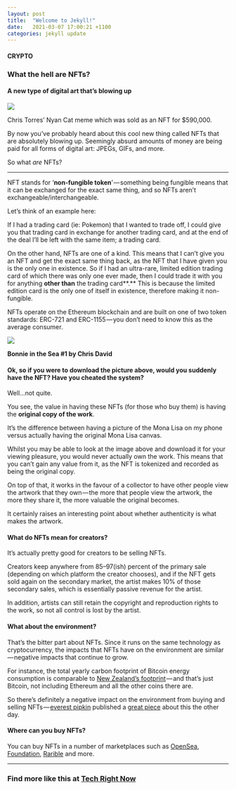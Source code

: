 ```yaml
---
layout: post
title:  "Welcome to Jekyll!"
date:   2021-03-07 17:00:21 +1100
categories: jekyll update
---
```

#### CRYPTO

### What the hell are NFTs?

#### A new type of digital art that’s blowing up

![](https://cdn-images-1.medium.com/max/800/1*90VcIbjYQbDFEW0W4gtudw.jpeg)

Chris Torres’ Nyan Cat meme which was sold as an NFT for $590,000.

By now you’ve probably heard about this cool new thing called NFTs that are absolutely blowing up. Seemingly absurd amounts of money are being paid for all forms of digital art: JPEGs, GIFs, and more.

So what _are_ NFTs?

---

NFT stands for ‘**non-fungible token**’ — something being fungible means that it can be exchanged for the exact same thing, and so NFTs aren’t exchangeable/interchangeable.

Let’s think of an example here:

If I had a trading card (ie: Pokemon) that I wanted to trade off, I could give you that trading card in exchange for another trading card, and at the end of the deal I’ll be left with the same item; a trading card.

On the other hand, NFTs are one of a kind. This means that I can’t give you an NFT and get the exact same thing back, as the NFT that I have given you is the only one in existence. So if I had an ultra-rare, limited edition trading card of which there was only one ever made, then I could trade it with you for anything **other than** the trading card**.** This is because the limited edition card is the only one of itself in existence, therefore making it non-fungible.

NFTs operate on the Ethereum blockchain and are built on one of two token standards: ERC-721 and ERC-1155 — you don’t need to know this as the average consumer.

![](https://cdn-images-1.medium.com/max/800/1*VWuVKj5ZIH2WKclcUAZntQ.jpeg)

**Bonnie in the Sea #1 by Chris David**

#### Ok, so if you were to download the picture above, would you suddenly have the NFT? Have you cheated the system?

Well…not quite.

You see, the value in having these NFTs (for those who buy them) is having the **original copy of the work**.

It’s the difference between having a picture of the Mona Lisa on my phone versus actually having the original Mona Lisa canvas.

Whilst you may be able to look at the image above and download it for your viewing pleasure, you would never actually own the work. This means that you can’t gain any value from it, as the NFT is tokenized and recorded as being the original copy.

On top of that, it works in the favour of a collector to have other people view the artwork that they own — the more that people view the artwork, the more they share it, the more valuable the original becomes.

It certainly raises an interesting point about whether authenticity is what makes the artwork.

#### What do NFTs mean for creators?

It’s actually pretty good for creators to be selling NFTs.

Creators keep anywhere from 85–97(ish) percent of the primary sale (depending on which platform the creator chooses), and if the NFT gets sold again on the secondary market, the artist makes 10% of those secondary sales, which is essentially passive revenue for the artist.

In addition, artists can still retain the copyright and reproduction rights to the work, so not all control is lost by the artist.

#### What about the environment?

That’s the bitter part about NFTs. Since it runs on the same technology as cryptocurrency, the impacts that NFTs have on the environment are similar — negative impacts that continue to grow.

For instance, the total yearly carbon footprint of Bitcoin energy consumption is comparable to [New Zealand’s footprint](https://digiconomist.net/bitcoin-energy-consumption) — and that’s just Bitcoin, not including Ethereum and all the other coins there are.

So there’s definitely a negative impact on the environment from buying and selling NFTs — [everest pipkin](https://medium.com/u/4f2c96a401a3) published a [great piece](https://everestpipkin.medium.com/but-the-environmental-issues-with-cryptoart-1128ef72e6a3) about this the other day.

#### Where can you buy NFTs?

You can buy NFTs in a number of marketplaces such as [OpenSea](http://opensea.io), [Foundation](https://foundation.app), [Rarible](http://rarible.com) and more.

---

### Find more like this at [Tech Right Now](https://medium.com/tech-right-now)